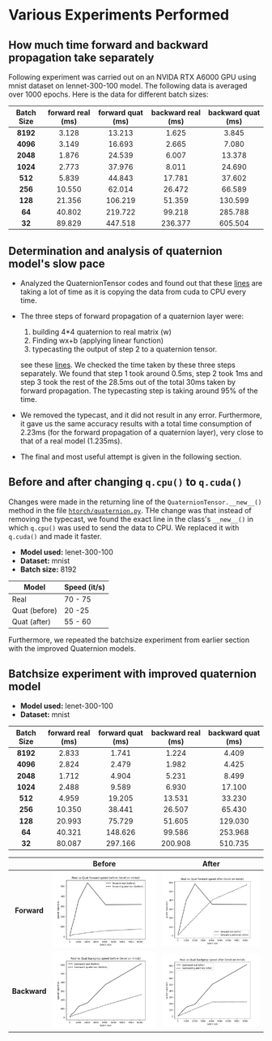 # Various Experiments Performed

## How much time forward and backward propagation take separately

Following experiment was carried out on an NVIDA RTX A6000 GPU using mnist dataset on lennet-300-100 model. The following data is averaged over 1000 epochs. Here is the data for different batch sizes:

<!-- <table style="text-align:center">
    <thead>
        <tr>
            <th>batchsize</th>
            <th>models</th>
            <th>forward </th>
            <th>backward</th>
        </tr>
    </thead>
    <tbody>
        <tr>
            <td rowspan="2"><b>8192</b></td>
            <td><b>Real</b></td>
            <td>3.128ms</td>
            <td>1.625ms</td>
        </tr>
        <tr>
            <td><b>Quat</b></td>
            <td>13.213ms</td>
            <td>3.845ms</td>
        </tr>
        <tr>
            <td rowspan="2"><b>4096</b></td>
            <td><b>Real</b></td>
            <td>3.149ms</td>
            <td>2.665ms</td>
        </tr>
        <tr>
            <td><b>Quat</b></td>
            <td>16.693ms</td>
            <td>7.080ms</td>
        </tr>
        <tr>
            <td rowspan="2"><b>2048</b></td>
            <td><b>Real</b></td>
            <td>1.876ms</td>
            <td>6.007ms</td>
        </tr>
        <tr>
            <td><b>Quat</b></td>
            <td>24.539ms</td>
            <td>13.378ms</td>
        </tr>
        <tr>
            <td rowspan="2"><b>1024</b></td>
            <td><b>Real</b></td>
            <td>2.773ms</td>
            <td>8.011ms</td>
        </tr>
        <tr>
            <td><b>Quat</b></td>
            <td>37.976ms</td>
            <td>24.690ms</td>
        </tr>
        <tr>
            <td rowspan="2"><b>512</b></td>
            <td><b>Real</b></td>
            <td>5.839ms</td>
            <td>17.781ms</td>
        </tr>
        <tr>
            <td><b>Quat</b></td>
            <td>44.843ms</td>
            <td>37.602ms</td>
        </tr>
        <tr>
            <td rowspan="2"><b>256</b></td>
            <td><b>Real</b></td>
            <td>10.550ms</td>
            <td>26.472ms</td>
        </tr>
        <tr>
            <td><b>Quat</b></td>
            <td>62.014ms</td>
            <td>66.589ms</td>
        </tr>
        <tr>
            <td rowspan="2"><b>128</b></td>
            <td><b>Real</b></td>
            <td>21.356ms</td>
            <td>51.359ms</td>
        </tr>
        <tr>
            <td><b>Quat</b></td>
            <td>106.219ms</td>
            <td>130.599ms</td>
        </tr>
        <tr>
            <td rowspan="2"><b>64</b></td>
            <td><b>Real</b></td>
            <td>40.802ms</td>
            <td>99.218ms</td>
        </tr>
        <tr>
            <td><b>Quat</b></td>
            <td>219.722ms</td>
            <td>285.788ms</td>
        </tr>
        <tr>
            <td rowspan="2"><b>32</b></td>
            <td><b>Real</b></td>
            <td>89.829ms</td>
            <td>236.377ms</td>
        </tr>
        <tr>
            <td><b>Quat</b></td>
            <td>447.518ms</td>
            <td>605.504ms</td>
        </tr>
    </tbody>
</table> -->

| Batch Size | forward real (ms) | forward quat (ms) | backward real (ms) | backward quat (ms) |
| :--------: | :---------------: | :---------------: | :----------------: | :----------------: |
|  **8192**  |       3.128       |      13.213       |       1.625        |       3.845        |
|  **4096**  |       3.149       |      16.693       |       2.665        |       7.080        |
|  **2048**  |       1.876       |      24.539       |       6.007        |       13.378       |
|  **1024**  |       2.773       |      37.976       |       8.011        |       24.690       |
|  **512**   |       5.839       |      44.843       |       17.781       |       37.602       |
|  **256**   |      10.550       |      62.014       |       26.472       |       66.589       |
|  **128**   |      21.356       |      106.219      |       51.359       |      130.599       |
|   **64**   |      40.802       |      219.722      |       99.218       |      285.788       |
|   **32**   |      89.829       |      447.518      |      236.377       |      605.504       |

## Determination and analysis of quaternion model's slow pace

* Analyzed the QuaternionTensor codes and found out that these [lines](https://github.com/smlab-niser/QuatLT23/blob/main/htorch/quaternion.py#L466) are taking a lot of time as it is copying the data from cuda to CPU every time.
* The three steps of forward propagation of a quaternion layer were:

    1. building 4*4 quaternion to real matrix (w)
    2. Finding wx+b (applying linear function)
    3. typecasting the output of step 2 to a quaternion tensor.

    see these [lines](https://github.com/smlab-niser/QuatLT23/blob/main/htorch/layers.py#L263-L270).
  We checked the time taken by these three steps separately. We found that step 1 took around 0.5ms, step 2 took 1ms and step 3 took the rest of the 28.5ms out of the total 30ms taken by forward propagation. The typecasting step is taking around 95% of the time.
* We removed the typecast, and it did not result in any error. Furthermore, it gave us the same accuracy results with a total time consumption of 2.23ms (for the forward propagation of a quaternion layer), very close to that of a real model (1.235ms).
* The final and most useful attempt is given in the following section.

## Before and after changing `q.cpu()` to `q.cuda()`

Changes were made in the returning line of the `QuaternionTensor.__new__()` method in the file [`htorch/quaternion.py`](../htorch/quaternion.py#469). THe change was that instead of removing the typecast, we found the exact line in the class's `__new__()` in which `q.cpu()` was used to send the data to CPU. We replaced it with `q.cuda()` and made it faster.

* **Model used:** lenet-300-100
* **Dataset:** mnist
* **Batch size:** 8192

| Model         | Speed (it/s) |
| ------------- | ------------ |
| Real          | 70 - 75      |
| Quat (before) | 20 -25       |
| Quat (after)  | 55 - 60      |

Furthermore, we repeated the batchsize experiment from earlier section with the improved Quaternion models.

## Batchsize experiment with improved quaternion model

* **Model used:** lenet-300-100
* **Dataset:** mnist

<!-- <table style="text-align:center">
    <thead>
        <tr>
            <th>batchsize</th>
            <th>models</th>
            <th>forward </th>
            <th>backward</th>
        </tr>
    </thead>
    <tbody>
<tr>
            <td rowspan="2"><b>8192</b></td>
            <td><b>Real</b></td>
            <td>2.833ms</td>
            <td>1.224ms</td>
            </tr>
<tr>
            <td><b>Quat</b></td>
            <td>1.741ms</td>
            <td>4.409ms</td>
            </tr>
<tr>
            <td rowspan="2"><b>4096</b></td>
            <td><b>Real</b></td>
            <td>2.824ms</td>
            <td>1.982ms</td>
            </tr><tr>
            <td><b>Quat</b></td>
            <td>2.479ms</td>
            <td>4.425ms</td>
            </tr><tr>
            <td rowspan="2"><b>2048</b></td>
            <td><b>Real</b></td>
            <td>1.712ms</td>
            <td>5.231ms</td>
            </tr><tr>
            <td><b>Quat</b></td>
            <td>4.904ms</td>
            <td>8.499ms</td>
            </tr><tr>
            <td rowspan="2"><b>1024</b></td>
            <td><b>Real</b></td>
            <td>2.488ms</td>
            <td>6.930ms</td>
            </tr><tr>
            <td><b>Quat</b></td>
            <td>9.589ms</td>
            <td>17.100ms</td>
            </tr><tr>
            <td rowspan="2"><b>512</b></td>
            <td><b>Real</b></td>
            <td>4.959ms</td>
            <td>13.531ms</td>
            </tr><tr>
            <td><b>Quat</b></td>
            <td>19.205ms</td>
            <td>33.230ms</td>
            </tr><tr>
            <td rowspan="2"><b>256</b></td>
            <td><b>Real</b></td>
            <td>10.350ms</td>
            <td>26.507ms</td>
            </tr><tr>
            <td><b>Quat</b></td>
            <td>38.441ms</td>
            <td>65.430ms</td>
            </tr><tr>
            <td rowspan="2"><b>128</b></td>
            <td><b>Real</b></td>
            <td>20.993ms</td>
            <td>51.605ms</td>
            </tr><tr>
            <td><b>Quat</b></td>
            <td>75.729ms</td>
            <td>129.030ms</td>
            </tr><tr>
            <td rowspan="2"><b>64</b></td>
            <td><b>Real</b></td>
            <td>40.321ms</td>
            <td>99.586ms</td>
            </tr><tr>
            <td><b>Quat</b></td>
            <td>148.626ms</td>
            <td>253.968ms</td>
            </tr><tr>
            <td rowspan="2"><b>32</b></td>
            <td><b>Real</b></td>
            <td>80.087ms</td>
            <td>200.908ms</td>
            </tr><tr>
            <td><b>Quat</b></td>
            <td>297.166ms</td>
            <td>510.735ms</td>
            </tr>
    </tbody>
</table> -->

| Batch Size | forward real (ms) | forward quat (ms) | backward real (ms) | backward quat (ms) |
| :--------: | :---------------: | :---------------: | :----------------: | :----------------: |
|  **8192**  |       2.833       |       1.741       |       1.224        |       4.409        |
|  **4096**  |       2.824       |       2.479       |       1.982        |       4.425        |
|  **2048**  |       1.712       |       4.904       |       5.231        |       8.499        |
|  **1024**  |       2.488       |       9.589       |       6.930        |       17.100       |
|  **512**   |       4.959       |      19.205       |       13.531       |       33.230       |
|  **256**   |      10.350       |      38.441       |       26.507       |       65.430       |
|  **128**   |      20.993       |      75.729       |       51.605       |      129.030       |
|   **64**   |      40.321       |      148.626      |       99.586       |      253.968       |
|   **32**   |      80.087       |      297.166      |      200.908       |      510.735       |


|              |              Before              |              After               |
| :----------: | :------------------------------: | :------------------------------: |
| **Forward**  | ![img](images/forward_slow.png)  | ![img](images/forward_fast.png)  |
| **Backward** | ![img](images/backward_slow.png) | ![img](images/backward_fast.png) |





<!--   | Batch Size | Real_test accuracy (%) | Real_train accuracy (%) | Quat_test accuracy (%) | Quat_train accuracy (%) |
| :------: | :--------: | :--------------------: | :---------------------: | :--------------------: |
| **8192** |   3.128    |         13.213         |          1.625          |         3.845          | -->
